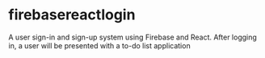# firebasereactlogin
A user sign-in and sign-up system using Firebase and React. After logging in, a user will be presented with a to-do list application
